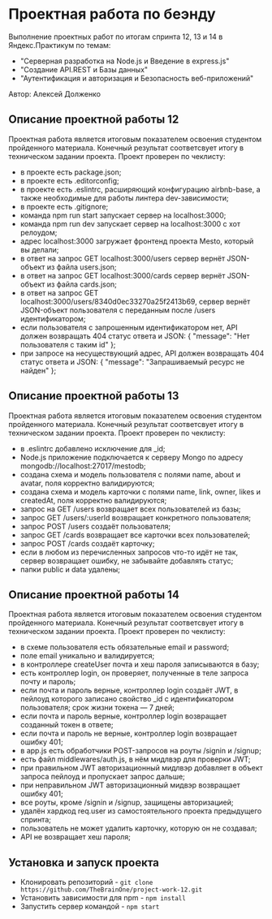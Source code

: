 # Проектная работа по беэнду
Выполнение проектных работ по итогам спринта 12, 13 и 14 в Яндекс.Практикум по темам: 
* "Серверная разработка на Node.js и Введение в express.js"
* "Создание API.REST и Базы данных"
* "Аутентификация и авторизация и Безопасность веб-приложений"


Автор: Алексей Долженко  

## Описание проектной работы 12
Проектная работа является итоговым показателем освоения студентом пройденного материала.
Конечный результат соответсвует итогу в техническом задании проекта.
Проект проверен по чеклисту:
* в проекте есть package.json;
* в проекте есть .editorconfig;
* в проекте есть .eslintrc, расширяющий конфигурацию airbnb-base, а также необходимые для работы линтера dev-зависимости;
* в проекте есть .gitignore;
* команда npm run start запускает сервер на localhost:3000;
* команда npm run dev запускает сервер на localhost:3000 с хот релоудом;
* адрес localhost:3000 загружает фронтенд проекта Mesto, который вы делали;
* в ответ на запрос GET localhost:3000/users сервер вернёт JSON-объект из файла users.json;
* в ответ на запрос GET localhost:3000/cards сервер вернёт JSON-объект из файла cards.json;
* в ответ на запрос GET localhost:3000/users/8340d0ec33270a25f2413b69, сервер вернёт JSON-объект пользователя с переданным после /users идентификатором;
* если пользователя с запрошенным идентификатором нет, API должен возвращать 404 статус ответа и JSON: { "message": "Нет пользователя с таким id" };
* при запросе на несуществующий адрес, API должен возвращать 404 статус ответа и JSON: { "message": "Запрашиваемый ресурс не найден" };

## Описание проектной работы 13
Проектная работа является итоговым показателем освоения студентом пройденного материала.
Конечный результат соответсвует итогу в техническом задании проекта.
Проект проверен по чеклисту:
* в .eslintrc добавлено исключение для _id;
* Node.js приложение подключается к серверу Mongo по адресу mongodb://localhost:27017/mestodb;
* создана схема и модель пользователя с полями name, about и avatar, поля корректно валидируются;
* создана схема и модель карточки с полями name, link, owner, likes и createdAt, поля корректно валидируются;
* запрос на GET /users возвращает всех пользователей из базы;
* запрос GET /users/:userId возвращает конкретного пользователя;
* запрос POST /users создаёт пользователя;
* запрос GET /cards возвращает все карточки всех пользователей;
* запрос POST /cards создаёт карточку;
* если в любом из перечисленных запросов что-то идёт не так, сервер возвращает ошибку, не забывайте добавлять статус;
* папки public и data удалены;

## Описание проектной работы 14
Проектная работа является итоговым показателем освоения студентом пройденного материала.
Конечный результат соответсвует итогу в техническом задании проекта.
Проект проверен по чеклисту:
* в схеме пользователя есть обязательные email и password;
* поле email уникально и валидируется;
* в контроллере createUser почта и хеш пароля записываются в базу;
* есть контроллер login, он проверяет, полученные в теле запроса почту и пароль;
* если почта и пароль верные, контроллер login создаёт JWT, в пейлоуд которого записано свойство _id с идентификатором пользователя; срок жизни токена — 7 дней;
* если почта и пароль верные, контроллер login возвращает созданный токен в ответе;
* если почта и пароль не верные, контроллер login возвращает ошибку 401;
* в app.js есть обработчики POST-запросов на роуты /signin и /signup;
* есть файл middlewares/auth.js, в нём мидлвэр для проверки JWT;
* при правильном JWT авторизационный мидлвэр добавляет в объект запроса пейлоуд и пропускает запрос дальше;
* при неправильном JWT авторизационный мидвэр возвращает ошибку 401;
* все роуты, кроме /signin и /signup, защищены авторизацией;
* удалён хардкод req.user из самостоятельного проекта предыдущего спринта;
* пользователь не может удалить карточку, которую он не создавал;
* API не возвращает хеш пароля;

## Установка и запуск проекта
* Клонировать репозиторий - `git clone https://github.com/TheBrainOne/project-work-12.git`
* Установить зависимости для npm - `npm install`
* Запустить сервер командой - `npm start`
